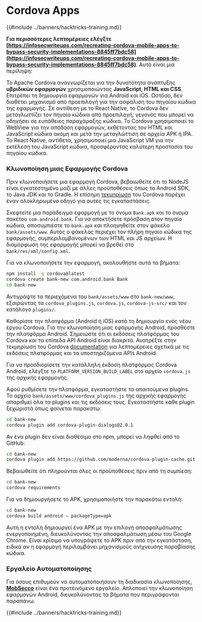 # Cordova Apps

{{#include ../banners/hacktricks-training.md}}

**Για περισσότερες λεπτομέρειες ελέγξτε [https://infosecwriteups.com/recreating-cordova-mobile-apps-to-bypass-security-implementations-8845ff7bdc58](https://infosecwriteups.com/recreating-cordova-mobile-apps-to-bypass-security-implementations-8845ff7bdc58)**. Αυτό είναι μια περίληψη:

Το Apache Cordova αναγνωρίζεται για την δυνατότητα ανάπτυξης **υβριδικών εφαρμογών** χρησιμοποιώντας **JavaScript, HTML και CSS**. Επιτρέπει τη δημιουργία εφαρμογών για Android και iOS. Ωστόσο, δεν διαθέτει μηχανισμό από προεπιλογή για την ασφάλιση του πηγαίου κώδικα της εφαρμογής. Σε αντίθεση με το React Native, το Cordova δεν μεταγλωττίζει τον πηγαίο κώδικα από προεπιλογή, γεγονός που μπορεί να οδηγήσει σε ευπάθειες παραχάραξης κώδικα. Το Cordova χρησιμοποιεί το WebView για την απόδοση εφαρμογών, εκθέτοντας τον HTML και JavaScript κώδικα ακόμη και μετά την μεταγλώττιση σε αρχεία APK ή IPA. Το React Native, αντίθετα, χρησιμοποιεί μια JavaScript VM για την εκτέλεση του JavaScript κώδικα, προσφέροντας καλύτερη προστασία του πηγαίου κώδικα.

### Κλωνοποίηση μιας Εφαρμογής Cordova

Πριν κλωνοποιήσετε μια εφαρμογή Cordova, βεβαιωθείτε ότι το NodeJS είναι εγκατεστημένο μαζί με άλλες προϋποθέσεις όπως το Android SDK, το Java JDK και το Gradle. Η επίσημη [τεκμηρίωση](https://cordova.apache.org/docs/en/11.x/guide/cli/#install-pre-requisites-for-building) του Cordova παρέχει έναν ολοκληρωμένο οδηγό για αυτές τις εγκαταστάσεις.

Σκεφτείτε μια παράδειγμα εφαρμογή με το όνομα `Bank.apk` και το όνομα πακέτου `com.android.bank`. Για να αποκτήσετε πρόσβαση στον πηγαίο κώδικα, αποσυμπιέστε το `bank.apk` και πλοηγηθείτε στον φάκελο `bank/assets/www`. Αυτός ο φάκελος περιέχει τον πλήρη πηγαίο κώδικα της εφαρμογής, συμπεριλαμβανομένων των HTML και JS αρχείων. Η διαμόρφωση της εφαρμογής μπορεί να βρεθεί στο `bank/res/xml/config.xml`.

Για να κλωνοποιήσετε την εφαρμογή, ακολουθήστε αυτά τα βήματα:
```bash
npm install -g cordova@latest
cordova create bank-new com.android.bank Bank
cd bank-new
```
Αντιγράψτε τα περιεχόμενα του `bank/assets/www` στο `bank-new/www`, εξαιρώντας τα `cordova_plugins.js`, `cordova.js`, `cordova-js-src/` και τον κατάλογο `plugins/`.

Καθορίστε την πλατφόρμα (Android ή iOS) κατά τη δημιουργία ενός νέου έργου Cordova. Για την κλωνοποίηση μιας εφαρμογής Android, προσθέστε την πλατφόρμα Android. Σημειώστε ότι οι εκδόσεις πλατφόρμας του Cordova και τα επίπεδα API Android είναι διακριτά. Ανατρέξτε στην τεκμηρίωση του Cordova [documentation](https://cordova.apache.org/docs/en/11.x/guide/platforms/android/) για λεπτομέρειες σχετικά με τις εκδόσεις πλατφόρμας και τα υποστηριζόμενα APIs Android.

Για να προσδιορίσετε την κατάλληλη έκδοση πλατφόρμας Cordova Android, ελέγξτε το `PLATFORM_VERSION_BUILD_LABEL` στο αρχείο `cordova.js` της αρχικής εφαρμογής.

Αφού ρυθμίσετε την πλατφόρμα, εγκαταστήστε τα απαιτούμενα plugins. Το αρχείο `bank/assets/www/cordova_plugins.js` της αρχικής εφαρμογής απαριθμεί όλα τα plugins και τις εκδόσεις τους. Εγκαταστήστε κάθε plugin ξεχωριστά όπως φαίνεται παρακάτω:
```bash
cd bank-new
cordova plugin add cordova-plugin-dialogs@2.0.1
```
Αν ένα plugin δεν είναι διαθέσιμο στο npm, μπορεί να ληφθεί από το GitHub:
```bash
cd bank-new
cordova plugin add https://github.com/moderna/cordova-plugin-cache.git
```
Βεβαιωθείτε ότι πληρούνται όλες οι προϋποθέσεις πριν από τη συμπίεση:
```bash
cd bank-new
cordova requirements
```
Για να δημιουργήσετε το APK, χρησιμοποιήστε την παρακάτω εντολή:
```bash
cd bank-new
cordova build android — packageType=apk
```
Αυτή η εντολή δημιουργεί ένα APK με την επιλογή αποσφαλμάτωσης ενεργοποιημένη, διευκολύνοντας την αποσφαλμάτωση μέσω του Google Chrome. Είναι κρίσιμο να υπογράψετε το APK πριν από την εγκατάσταση, ειδικά αν η εφαρμογή περιλαμβάνει μηχανισμούς ανίχνευσης παραβίασης κώδικα.

### Εργαλείο Αυτοματοποίησης

Για όσους επιθυμούν να αυτοματοποιήσουν τη διαδικασία κλωνοποίησης, **[MobSecco](https://github.com/Anof-cyber/MobSecco)** είναι ένα προτεινόμενο εργαλείο. Απλοποιεί την κλωνοποίηση εφαρμογών Android, διευκολύνοντας τα βήματα που περιγράφονται παραπάνω.

{{#include ../banners/hacktricks-training.md}}
